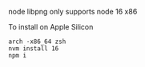 node libpng only supports node 16 x86

To install on Apple Silicon
```
arch -x86_64 zsh
nvm install 16
npm i
```
